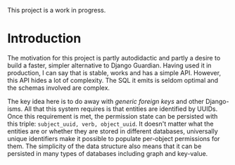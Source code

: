 This project is a work in progress.

# Introduction

The motivation for this project is partly autodidactic and partly a desire to build
a faster, simpler alternative to Django Guardian. Having used it in production,
I can say that is stable, works and has a simple API. However, this API hides a lot of complexity.
The SQL it emits is seldom optimal and the schemas involved are complex.

The key idea here is to do away with _generic foreign keys_ and other Django-isms.
All that this system requires is that entities are identified by UUIDs. Once this requirement is met,
the permission state can be persisted with this triple: `subject_uuid, verb, object_uuid`.
It doesn't matter what the entities are or whether they are stored in different databases,
universally unique identifiers make it possible to populate per-object permissions for them.
The simplicity of the data structure also means that it can be persisted in many types of databases
including graph and key-value.
